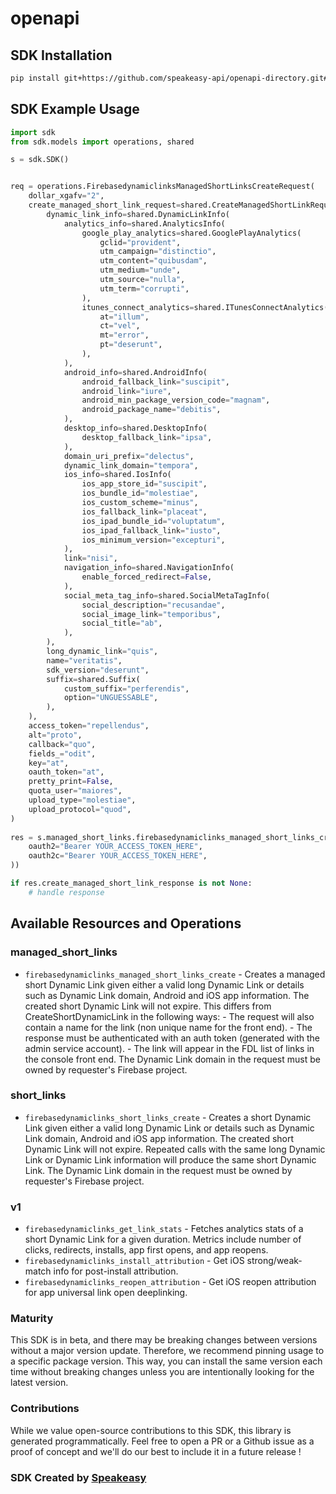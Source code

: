# openapi

<!-- Start SDK Installation -->
## SDK Installation

```bash
pip install git+https://github.com/speakeasy-api/openapi-directory.git#subdirectory=SDKs/googleapis.com/firebasedynamiclinks/v1/python
```
<!-- End SDK Installation -->

## SDK Example Usage
<!-- Start SDK Example Usage -->
```python
import sdk
from sdk.models import operations, shared

s = sdk.SDK()


req = operations.FirebasedynamiclinksManagedShortLinksCreateRequest(
    dollar_xgafv="2",
    create_managed_short_link_request=shared.CreateManagedShortLinkRequest(
        dynamic_link_info=shared.DynamicLinkInfo(
            analytics_info=shared.AnalyticsInfo(
                google_play_analytics=shared.GooglePlayAnalytics(
                    gclid="provident",
                    utm_campaign="distinctio",
                    utm_content="quibusdam",
                    utm_medium="unde",
                    utm_source="nulla",
                    utm_term="corrupti",
                ),
                itunes_connect_analytics=shared.ITunesConnectAnalytics(
                    at="illum",
                    ct="vel",
                    mt="error",
                    pt="deserunt",
                ),
            ),
            android_info=shared.AndroidInfo(
                android_fallback_link="suscipit",
                android_link="iure",
                android_min_package_version_code="magnam",
                android_package_name="debitis",
            ),
            desktop_info=shared.DesktopInfo(
                desktop_fallback_link="ipsa",
            ),
            domain_uri_prefix="delectus",
            dynamic_link_domain="tempora",
            ios_info=shared.IosInfo(
                ios_app_store_id="suscipit",
                ios_bundle_id="molestiae",
                ios_custom_scheme="minus",
                ios_fallback_link="placeat",
                ios_ipad_bundle_id="voluptatum",
                ios_ipad_fallback_link="iusto",
                ios_minimum_version="excepturi",
            ),
            link="nisi",
            navigation_info=shared.NavigationInfo(
                enable_forced_redirect=False,
            ),
            social_meta_tag_info=shared.SocialMetaTagInfo(
                social_description="recusandae",
                social_image_link="temporibus",
                social_title="ab",
            ),
        ),
        long_dynamic_link="quis",
        name="veritatis",
        sdk_version="deserunt",
        suffix=shared.Suffix(
            custom_suffix="perferendis",
            option="UNGUESSABLE",
        ),
    ),
    access_token="repellendus",
    alt="proto",
    callback="quo",
    fields_="odit",
    key="at",
    oauth_token="at",
    pretty_print=False,
    quota_user="maiores",
    upload_type="molestiae",
    upload_protocol="quod",
)
    
res = s.managed_short_links.firebasedynamiclinks_managed_short_links_create(req, operations.FirebasedynamiclinksManagedShortLinksCreateSecurity(
    oauth2="Bearer YOUR_ACCESS_TOKEN_HERE",
    oauth2c="Bearer YOUR_ACCESS_TOKEN_HERE",
))

if res.create_managed_short_link_response is not None:
    # handle response
```
<!-- End SDK Example Usage -->

<!-- Start SDK Available Operations -->
## Available Resources and Operations


### managed_short_links

* `firebasedynamiclinks_managed_short_links_create` - Creates a managed short Dynamic Link given either a valid long Dynamic Link or details such as Dynamic Link domain, Android and iOS app information. The created short Dynamic Link will not expire. This differs from CreateShortDynamicLink in the following ways: - The request will also contain a name for the link (non unique name for the front end). - The response must be authenticated with an auth token (generated with the admin service account). - The link will appear in the FDL list of links in the console front end. The Dynamic Link domain in the request must be owned by requester's Firebase project.

### short_links

* `firebasedynamiclinks_short_links_create` - Creates a short Dynamic Link given either a valid long Dynamic Link or details such as Dynamic Link domain, Android and iOS app information. The created short Dynamic Link will not expire. Repeated calls with the same long Dynamic Link or Dynamic Link information will produce the same short Dynamic Link. The Dynamic Link domain in the request must be owned by requester's Firebase project.

### v1

* `firebasedynamiclinks_get_link_stats` - Fetches analytics stats of a short Dynamic Link for a given duration. Metrics include number of clicks, redirects, installs, app first opens, and app reopens.
* `firebasedynamiclinks_install_attribution` - Get iOS strong/weak-match info for post-install attribution.
* `firebasedynamiclinks_reopen_attribution` - Get iOS reopen attribution for app universal link open deeplinking.
<!-- End SDK Available Operations -->

### Maturity

This SDK is in beta, and there may be breaking changes between versions without a major version update. Therefore, we recommend pinning usage
to a specific package version. This way, you can install the same version each time without breaking changes unless you are intentionally
looking for the latest version.

### Contributions

While we value open-source contributions to this SDK, this library is generated programmatically.
Feel free to open a PR or a Github issue as a proof of concept and we'll do our best to include it in a future release !

### SDK Created by [Speakeasy](https://docs.speakeasyapi.dev/docs/using-speakeasy/client-sdks)
